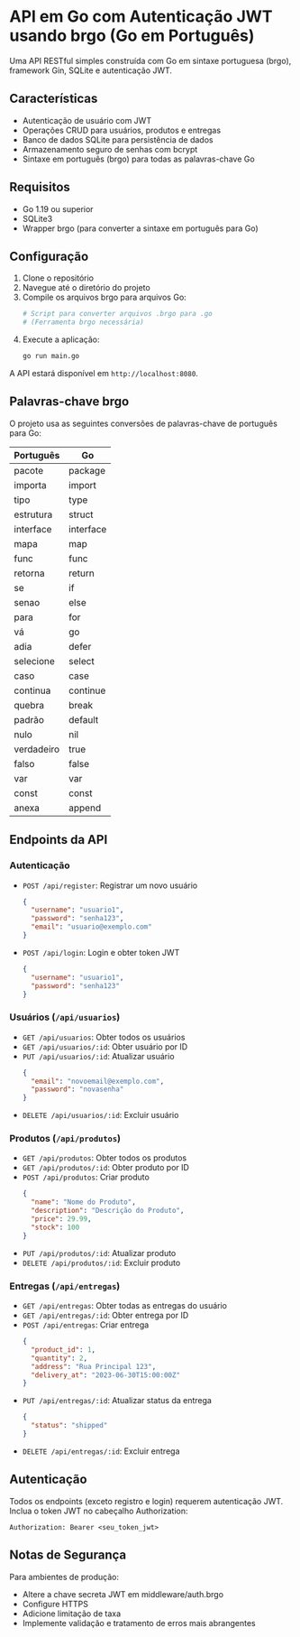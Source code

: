 # API em Go com Autenticação JWT usando brgo (Go em Português)

Uma API RESTful simples construída com Go em sintaxe portuguesa (brgo), framework Gin, SQLite e autenticação JWT.

## Características

- Autenticação de usuário com JWT
- Operações CRUD para usuários, produtos e entregas
- Banco de dados SQLite para persistência de dados
- Armazenamento seguro de senhas com bcrypt
- Sintaxe em português (brgo) para todas as palavras-chave Go

## Requisitos

- Go 1.19 ou superior
- SQLite3
- Wrapper brgo (para converter a sintaxe em português para Go)

## Configuração

1. Clone o repositório
2. Navegue até o diretório do projeto
3. Compile os arquivos brgo para arquivos Go:
   ```bash
   # Script para converter arquivos .brgo para .go
   # (Ferramenta brgo necessária)
   ```
4. Execute a aplicação:
   ```bash
   go run main.go
   ```

A API estará disponível em `http://localhost:8080`.

## Palavras-chave brgo

O projeto usa as seguintes conversões de palavras-chave de português para Go:

| Português | Go       |
|-----------|----------|
| pacote    | package  |
| importa   | import   |
| tipo      | type     |
| estrutura | struct   |
| interface | interface|
| mapa      | map      |
| func      | func     |
| retorna   | return   |
| se        | if       |
| senao     | else     |
| para      | for      |
| vá        | go       |
| adia      | defer    |
| selecione | select   |
| caso      | case     |
| continua  | continue |
| quebra    | break    |
| padrão    | default  |
| nulo      | nil      |
| verdadeiro| true     |
| falso     | false    |
| var       | var      |
| const     | const    |
| anexa     | append   |

## Endpoints da API

### Autenticação

- `POST /api/register`: Registrar um novo usuário
  ```json
  {
    "username": "usuario1",
    "password": "senha123",
    "email": "usuario@exemplo.com"
  }
  ```

- `POST /api/login`: Login e obter token JWT
  ```json
  {
    "username": "usuario1",
    "password": "senha123"
  }
  ```

### Usuários (`/api/usuarios`)

- `GET /api/usuarios`: Obter todos os usuários
- `GET /api/usuarios/:id`: Obter usuário por ID
- `PUT /api/usuarios/:id`: Atualizar usuário
  ```json
  {
    "email": "novoemail@exemplo.com",
    "password": "novasenha"
  }
  ```
- `DELETE /api/usuarios/:id`: Excluir usuário

### Produtos (`/api/produtos`)

- `GET /api/produtos`: Obter todos os produtos
- `GET /api/produtos/:id`: Obter produto por ID
- `POST /api/produtos`: Criar produto
  ```json
  {
    "name": "Nome do Produto",
    "description": "Descrição do Produto",
    "price": 29.99,
    "stock": 100
  }
  ```
- `PUT /api/produtos/:id`: Atualizar produto
- `DELETE /api/produtos/:id`: Excluir produto

### Entregas (`/api/entregas`)

- `GET /api/entregas`: Obter todas as entregas do usuário
- `GET /api/entregas/:id`: Obter entrega por ID
- `POST /api/entregas`: Criar entrega
  ```json
  {
    "product_id": 1,
    "quantity": 2,
    "address": "Rua Principal 123",
    "delivery_at": "2023-06-30T15:00:00Z"
  }
  ```
- `PUT /api/entregas/:id`: Atualizar status da entrega
  ```json
  {
    "status": "shipped"
  }
  ```
- `DELETE /api/entregas/:id`: Excluir entrega

## Autenticação

Todos os endpoints (exceto registro e login) requerem autenticação JWT. Inclua o token JWT no cabeçalho Authorization:

```
Authorization: Bearer <seu_token_jwt>
```

## Notas de Segurança

Para ambientes de produção:
- Altere a chave secreta JWT em middleware/auth.brgo
- Configure HTTPS
- Adicione limitação de taxa
- Implemente validação e tratamento de erros mais abrangentes
